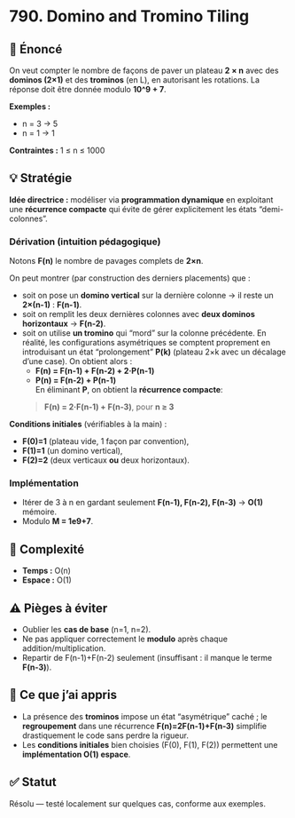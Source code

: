# 790. Domino and Tromino Tiling

## 📝 Énoncé

On veut compter le nombre de façons de paver un plateau **2 × n** avec des **dominos (2×1)** et des **trominos** (en L), en autorisant les rotations. La réponse doit être donnée modulo **10^9 + 7**.

**Exemples :**

- n = 3 → 5
- n = 1 → 1

**Contraintes :** 1 ≤ n ≤ 1000

## 💡 Stratégie

**Idée directrice :** modéliser via **programmation dynamique** en exploitant une **récurrence compacte** qui évite de gérer explicitement les états “demi-colonnes”.

### Dérivation (intuition pédagogique)

Notons **F(n)** le nombre de pavages complets de **2×n**.

On peut montrer (par construction des derniers placements) que :

- soit on pose un **domino vertical** sur la dernière colonne → il reste un **2×(n-1)** : **F(n-1)**.
- soit on remplit les deux dernières colonnes avec **deux dominos horizontaux** → **F(n-2)**.
- soit on utilise **un tromino** qui “mord” sur la colonne précédente. En réalité, les configurations asymétriques se comptent proprement en introduisant un état “prolongement” **P(k)** (plateau 2×k avec un décalage d’une case). On obtient alors :
  - **F(n) = F(n-1) + F(n-2) + 2·P(n-1)**
  - **P(n) = F(n-2) + P(n-1)**  
  En éliminant **P**, on obtient la **récurrence compacte**:
  > **F(n) = 2·F(n-1) + F(n-3)**, pour **n ≥ 3**

**Conditions initiales** (vérifiables à la main) :

- **F(0)=1** (plateau vide, 1 façon par convention),
- **F(1)=1** (un domino vertical),
- **F(2)=2** (deux verticaux **ou** deux horizontaux).

### Implémentation

- Itérer de 3 à n en gardant seulement **F(n-1), F(n-2), F(n-3)** → **O(1)** mémoire.
- Modulo **M = 1e9+7**.

## 🧠 Complexité

- **Temps :** O(n)  
- **Espace :** O(1)

## ⚠️ Pièges à éviter

- Oublier les **cas de base** (n=1, n=2).
- Ne pas appliquer correctement le **modulo** après chaque addition/multiplication.
- Repartir de F(n-1)+F(n-2) seulement (insuffisant : il manque le terme **F(n-3)**).

## 💬 Ce que j’ai appris

- La présence des **trominos** impose un état “asymétrique” caché ; le **regroupement** dans une récurrence **F(n)=2F(n-1)+F(n-3)** simplifie drastiquement le code sans perdre la rigueur.
- Les **conditions initiales** bien choisies (F(0), F(1), F(2)) permettent une **implémentation O(1) espace**.

## ✅ Statut

Résolu — testé localement sur quelques cas, conforme aux exemples.

